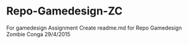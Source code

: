 # Repo-Gamedesign-ZC
For gamedesign Assignment
Create readme.md for Repo Gamedesign Zombie Conga 29/4/2015
